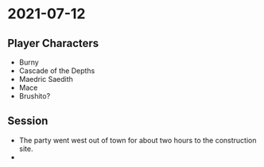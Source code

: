 # 2021-07-12
## Player Characters
* Burny
* Cascade of the Depths
* Maedric Saedith
* Mace
* Brushito?
## Session
* The party went west out of town for about two hours to the construction site.
* 
<!--stackedit_data:
eyJoaXN0b3J5IjpbMTk2MzkyMzcxOSwyNTMxNjQ2MzhdfQ==
-->